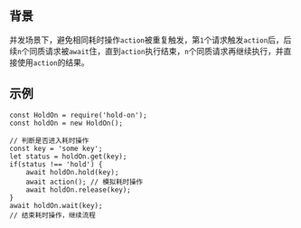 ## 背景
并发场景下，避免相同耗时操作`action`被重复触发，第`1`个请求触发`action`后，后续`n`个同质请求被`await`住，直到`action`执行结束，`n`个同质请求再继续执行，并直接使用`action`的结果。

## 示例
```
const HoldOn = require('hold-on');
const holdOn = new HoldOn();

// 判断是否进入耗时操作
const key = 'some key';
let status = holdOn.get(key);
if(status !== 'hold') {
    await holdOn.hold(key);
    await action(); // 模拟耗时操作
    await holdOn.release(key);
}
await holdOn.wait(key);
// 结束耗时操作，继续流程
```
